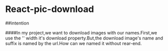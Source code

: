 # React-pic-download

##intention

####In my project,we want to download images with our names.First,we use the '<a></a>' width it's download property.But,the download image's name and suffix is named by the url.How can we named it without rear-end.